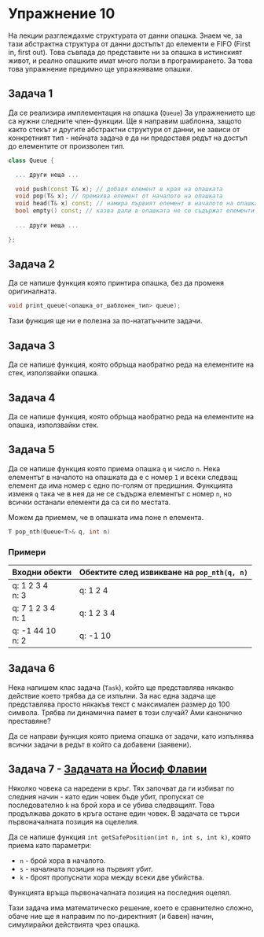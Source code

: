 # Упражнение 10

На лекции разглеждахме структурата от данни опашка. Знаем че, за тази абстрактна структура от данни достъпът до елементи е FIFO (First in, first out). Това съвпада до представите ни за опашка в истинският живот, и реално опашките имат много ползи в програмирането. За това това упражнение предимно ще упражняваме опашки.
## Задача 1
Да се реализира имплементация на опашка (`Queue`)
За упражнението ще са нужни следните член-функции.
Ще я направим шаблонна, защото както стекът и другите абстрактни структури от данни, не зависи от конкретният тип - нейната задача е да ни предоставя редът на достъп до елементите от произволен тип.

```c++
class Queue {

  ... други неща ...

  void push(const T& x); // добавя елемент в края на опашката
  void pop(T& x); // премахва елемент от началото на опашката
  void head(T& x) const; // намира първият елемент в началото на опашката
  bool empty() const; // казва дали в опашката не се съдържат елементи
  
  ... други неща ...

};
```

## Задача 2
Да се напише функция която принтира опашка, без да променя оригиналната.

```c++
void print_queue(<опашка_от_шаблонен_тип> queue);
```

Тази функция ще ни е полезна за по-нататъчните задачи.

## Задача 3
Да се напише функция, която обръща наобратно реда на елементите на стек, използвайки опашка.

## Задача 4
Да се напише функция, която обръща наобратно реда на елементите на опашка, използвайки стек.

## Задача 5
Да се напише функция която приема опашка `q` и число `n`.
Нека елементът в началото на опашката да е с номер `1` и всеки следващ елемент да има номер с едно по-голям от предишния.
Функцията изменя `q` така че в нея да не се съдържа елементът с номер `n`, но всички останали елементи да са си по местата.

Можем да приемем, че в опашката има поне n елемента.

```c++
T pop_nth(Queue<T>& q, int n)
```

### Примери

| Входни обекти | Обектите след извикване на `pop_nth(q, n)` |
| ----- | ---------------------- |
| q: 1 2 3 4 <br>n: 3 | q: 1 2 4 |
| q: 7 1 2 3 4 <br>n: 1 | q: 1 2 3 4 |
| q: -1 44 10 <br>n: 2 | q: -1 10 |

## Задача 6
Нека напишем клас задача (`Task`), който ще представлява някакво действие което трябва да се изпълни.
За нас една задача ще представлява просто някакъв текст с максимален размер до 100 символа.
Трябва ли динамична памет в този случай? Ами канонично преставяне?

Да се направи функция която приема опашка от задачи, като изпълнява всички задачи в редът в който са добавени (заявени).

## Задача 7 - [Задачата на Йосиф Флавии](https://en.wikipedia.org/wiki/Josephus_problem)
Няколко човека са наредени в кръг. Тях започват да ги избиват по следния начин - като един човек бъде убит, пропускат се последователно `k` на брой хора и се убива следващият. Това продължава докато в кръга остане един човек. В задачата се търси първоначалната позиция на оцелелия. 

Да се напише функция `int getSafePosition(int n, int s, int k)`, която приема като параметри:
 - `n` - брой хора в началото.
 - `s` - началната позиция на първият убит.
 - `k` - броят пропуснати хора между всеки две убийства.
 
Функцията връща първоначалната позиция на последния оцелял.

Тази задача има математическо решение, което е сравнително сложно, обаче ние ще я направим по по-директният (и бавен) начин, симулирайки действията чрез опашка.

